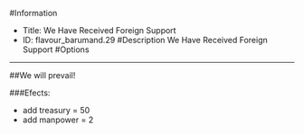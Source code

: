 #Information
 - Title: We Have Received Foreign Support
 - ID: flavour_barumand.29
#Description
We Have Received Foreign Support
#Options

___
##We will prevail!

###Efects:<ul><li>add treasury = 50</li><li>add manpower = 2</li></ul>
